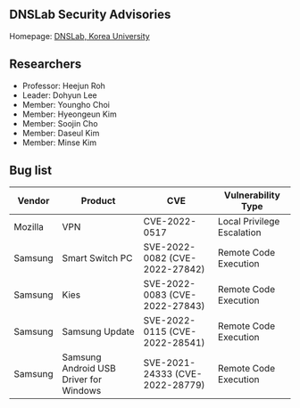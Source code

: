 ## DNSLab Security Advisories

Homepage: [DNSLab, Korea University](https://dnslab.korea.ac.kr/)

## Researchers

- Professor: Heejun Roh
- Leader: Dohyun Lee
- Member: Youngho Choi
- Member: Hyeongeun Kim
- Member: Soojin Cho
- Member: Daseul Kim
- Member: Minse Kim


## Bug list

| Vendor  | Product | CVE           | Vulnerability Type         |
| ------- | ------- | ------------- | -------------------------- |
| Mozilla | VPN     | CVE-2022-0517 | Local Privilege Escalation |
| Samsung | Smart Switch PC     | SVE-2022-0082 (CVE-2022-27842) | Remote Code Execution |
| Samsung | Kies     | SVE-2022-0083 (CVE-2022-27843) | Remote Code Execution |
| Samsung | Samsung Update     | SVE-2022-0115 (CVE-2022-28541) | Remote Code Execution |
| Samsung | Samsung Android USB Driver for Windows     | SVE-2021-24333 (CVE-2022-28779) | Remote Code Execution |
